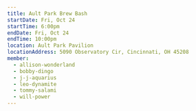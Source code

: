```yaml
---
title: Ault Park Brew Bash
startDate: Fri, Oct 24
startTime: 6:00pm
endDate: Fri, Oct 24
endTime: 10:00pm
location: Ault Park Pavilion
locationAddress: 5090 Observatory Cir, Cincinnati, OH 45208
member:
  - allison-wonderland
  - bobby-dingo
  - j-j-aquarius
  - leo-dynamite
  - tommy-salami
  - will-power
---
```

